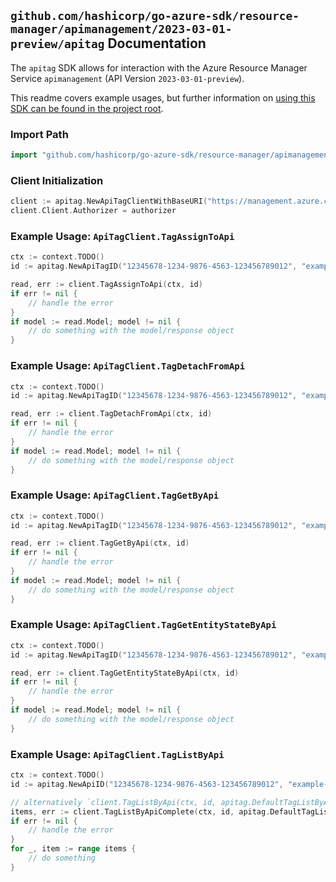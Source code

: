 
## `github.com/hashicorp/go-azure-sdk/resource-manager/apimanagement/2023-03-01-preview/apitag` Documentation

The `apitag` SDK allows for interaction with the Azure Resource Manager Service `apimanagement` (API Version `2023-03-01-preview`).

This readme covers example usages, but further information on [using this SDK can be found in the project root](https://github.com/hashicorp/go-azure-sdk/tree/main/docs).

### Import Path

```go
import "github.com/hashicorp/go-azure-sdk/resource-manager/apimanagement/2023-03-01-preview/apitag"
```


### Client Initialization

```go
client := apitag.NewApiTagClientWithBaseURI("https://management.azure.com")
client.Client.Authorizer = authorizer
```


### Example Usage: `ApiTagClient.TagAssignToApi`

```go
ctx := context.TODO()
id := apitag.NewApiTagID("12345678-1234-9876-4563-123456789012", "example-resource-group", "serviceValue", "apiIdValue", "tagIdValue")

read, err := client.TagAssignToApi(ctx, id)
if err != nil {
	// handle the error
}
if model := read.Model; model != nil {
	// do something with the model/response object
}
```


### Example Usage: `ApiTagClient.TagDetachFromApi`

```go
ctx := context.TODO()
id := apitag.NewApiTagID("12345678-1234-9876-4563-123456789012", "example-resource-group", "serviceValue", "apiIdValue", "tagIdValue")

read, err := client.TagDetachFromApi(ctx, id)
if err != nil {
	// handle the error
}
if model := read.Model; model != nil {
	// do something with the model/response object
}
```


### Example Usage: `ApiTagClient.TagGetByApi`

```go
ctx := context.TODO()
id := apitag.NewApiTagID("12345678-1234-9876-4563-123456789012", "example-resource-group", "serviceValue", "apiIdValue", "tagIdValue")

read, err := client.TagGetByApi(ctx, id)
if err != nil {
	// handle the error
}
if model := read.Model; model != nil {
	// do something with the model/response object
}
```


### Example Usage: `ApiTagClient.TagGetEntityStateByApi`

```go
ctx := context.TODO()
id := apitag.NewApiTagID("12345678-1234-9876-4563-123456789012", "example-resource-group", "serviceValue", "apiIdValue", "tagIdValue")

read, err := client.TagGetEntityStateByApi(ctx, id)
if err != nil {
	// handle the error
}
if model := read.Model; model != nil {
	// do something with the model/response object
}
```


### Example Usage: `ApiTagClient.TagListByApi`

```go
ctx := context.TODO()
id := apitag.NewApiID("12345678-1234-9876-4563-123456789012", "example-resource-group", "serviceValue", "apiIdValue")

// alternatively `client.TagListByApi(ctx, id, apitag.DefaultTagListByApiOperationOptions())` can be used to do batched pagination
items, err := client.TagListByApiComplete(ctx, id, apitag.DefaultTagListByApiOperationOptions())
if err != nil {
	// handle the error
}
for _, item := range items {
	// do something
}
```
